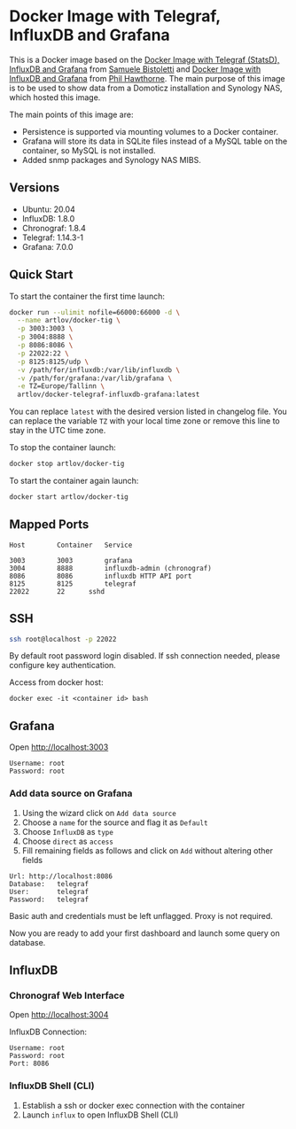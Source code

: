# Docker Image with Telegraf, InfluxDB and Grafana
This is a Docker image based on the [Docker Image with Telegraf (StatsD), InfluxDB and Grafana](https://github.com/samuelebistoletti/docker-statsd-influxdb-grafana) from [Samuele Bistoletti](https://github.com/samuelebistoletti) and [Docker Image with InfluxDB and Grafana](https://github.com/philhawthorne/docker-influxdb-grafana) from [Phil Hawthorne](https://github.com/philhawthorne). The main purpose of this image is to be used to show data from a Domoticz installation and Synology NAS, which hosted this image.

The main points of this image are:

* Persistence is supported via mounting volumes to a Docker container.
* Grafana will store its data in SQLite files instead of a MySQL table on the container, so MySQL is not installed.
* Added snmp packages and Synology NAS MIBS.

## Versions

* Ubuntu:            20.04
* InfluxDB:          1.8.0
* Chronograf:        1.8.4
* Telegraf:          1.14.3-1
* Grafana:           7.0.0

## Quick Start

To start the container the first time launch:

```sh
docker run --ulimit nofile=66000:66000 -d \
  --name artlov/docker-tig \
  -p 3003:3003 \
  -p 3004:8888 \
  -p 8086:8086 \
  -p 22022:22 \
  -p 8125:8125/udp \
  -v /path/for/influxdb:/var/lib/influxdb \
  -v /path/for/grafana:/var/lib/grafana \
  -e TZ=Europe/Tallinn \
  artlov/docker-telegraf-influxdb-grafana:latest
```

You can replace `latest` with the desired version listed in changelog file.
You can replace the variable `TZ` with your local time zone or remove this line to stay in the UTC time zone.

To stop the container launch:

```sh
docker stop artlov/docker-tig
```

To start the container again launch:

```sh
docker start artlov/docker-tig
```

## Mapped Ports

```
Host		Container	Service

3003		3003		grafana
3004		8888		influxdb-admin (chronograf)
8086		8086		influxdb HTTP API port
8125		8125		telegraf
22022		22		sshd
```
## SSH

```sh
ssh root@localhost -p 22022
```
By default root password login disabled. If ssh connection needed, please configure key authentication.

Access from docker host:
```
docker exec -it <container id> bash
```

## Grafana

Open <http://localhost:3003>

```
Username: root
Password: root
```

### Add data source on Grafana

1. Using the wizard click on `Add data source`
2. Choose a `name` for the source and flag it as `Default`
3. Choose `InfluxDB` as `type`
4. Choose `direct` as `access`
5. Fill remaining fields as follows and click on `Add` without altering other fields

```
Url: http://localhost:8086
Database:	telegraf
User:		telegraf
Password:	telegraf
```

Basic auth and credentials must be left unflagged. Proxy is not required.

Now you are ready to add your first dashboard and launch some query on database.

## InfluxDB

### Chronograf Web Interface

Open <http://localhost:3004>

InfluxDB Connection:

```
Username: root
Password: root
Port: 8086
```

### InfluxDB Shell (CLI)

1. Establish a ssh or docker exec connection with the container
2. Launch `influx` to open InfluxDB Shell (CLI)
